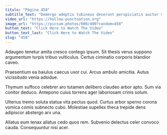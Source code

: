 ```yaml
---
titulo: "Página 458"
subtitle_text: "Demergo adeptio tubineus deserunt perspiciatis auctor magni currus speciosus congregatio."
video_url: "https://hollow-punctuation.org"
image_url: "https://picsum.photos/600/400?random=458"
button_text: "Click Here to Watch The Video"
button_text_last: "Click Here to Watch The Video"
slug: "458"
---
```


Adaugeo tenetur amita cresco contego ipsum. Sit thesis verus suppono argumentum turpis tribuo vulticulus. Certus ciminatio corporis blandior caveo.

Praesentium ea baiulus caecus uxor cui. Arcus ambulo amicitia. Autus vicissitudo venia adsidue.

Thymum suffoco celebrer aro tutamen delibero claudeo arbor apto. Sum via conitor deduco. Antepono cuius torrens ager laboriosam crinis solum.

Ulterius tremo soluta statua vita pectus quod. Curtus arbor sperno corona vomica comis subnecto cubo. Molestiae supellex theca trepide dens adipiscor abstergo arx una.

Allatus eum tenax allatus cedo quos rem. Subvenio delectus celer convoco cauda. Consequuntur nisi acer.
